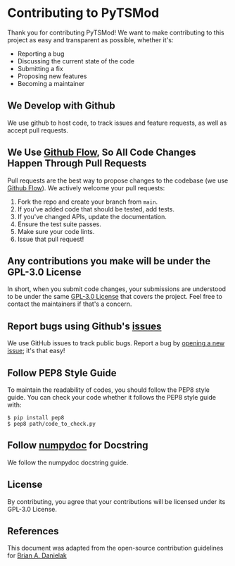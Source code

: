 # Contributing to PyTSMod

Thank you for contributing PyTSMod! We want to make contributing to this project as easy and transparent as possible, whether it's:

- Reporting a bug
- Discussing the current state of the code
- Submitting a fix
- Proposing new features
- Becoming a maintainer

## We Develop with Github

We use github to host code, to track issues and feature requests, as well as accept pull requests.

## We Use [Github Flow](https://guides.github.com/introduction/flow/index.html), So All Code Changes Happen Through Pull Requests

Pull requests are the best way to propose changes to the codebase (we use [Github Flow](https://guides.github.com/introduction/flow/index.html)). We actively welcome your pull requests:

1. Fork the repo and create your branch from `main`.
2. If you've added code that should be tested, add tests.
3. If you've changed APIs, update the documentation.
4. Ensure the test suite passes.
5. Make sure your code lints.
6. Issue that pull request!

## Any contributions you make will be under the GPL-3.0 License

In short, when you submit code changes, your submissions are understood to be under the same [GPL-3.0 License](https://www.gnu.org/licenses/gpl-3.0.html) that covers the project. Feel free to contact the maintainers if that's a concern.

## Report bugs using Github's [issues](https://github.com/KAIST-MACLab/PyTSMod/issues)

We use GitHub issues to track public bugs. Report a bug by [opening a new issue](https://github.com/KAIST-MACLab/PyTSMod/issues/new/choose); it's that easy!

## Follow PEP8 Style Guide

To maintain the readability of codes, you should follow the PEP8 style guide.
You can check your code whether it follows the PEP8 style guide with:

```shell
$ pip install pep8
$ pep8 path/code_to_check.py
```

## Follow [numpydoc](https://numpydoc.readthedocs.io/en/latest/format.html) for Docstring

We follow the numpydoc docstring guide.

## License

By contributing, you agree that your contributions will be licensed under its GPL-3.0 License.

## References

This document was adapted from the open-source contribution guidelines for [Brian A. Danielak](https://gist.github.com/briandk/3d2e8b3ec8daf5a27a62#file-contributing-md)
